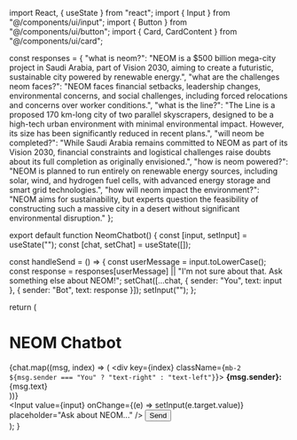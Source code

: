 import React, { useState } from "react";
import { Input } from "@/components/ui/input";
import { Button } from "@/components/ui/button";
import { Card, CardContent } from "@/components/ui/card";

const responses = {
  "what is neom?": "NEOM is a $500 billion mega-city project in Saudi Arabia, part of Vision 2030, aiming to create a futuristic, sustainable city powered by renewable energy.",
  "what are the challenges neom faces?": "NEOM faces financial setbacks, leadership changes, environmental concerns, and social challenges, including forced relocations and concerns over worker conditions.",
  "what is the line?": "The Line is a proposed 170 km-long city of two parallel skyscrapers, designed to be a high-tech urban environment with minimal environmental impact. However, its size has been significantly reduced in recent plans.",
  "will neom be completed?": "While Saudi Arabia remains committed to NEOM as part of its Vision 2030, financial constraints and logistical challenges raise doubts about its full completion as originally envisioned.",
  "how is neom powered?": "NEOM is planned to run entirely on renewable energy sources, including solar, wind, and hydrogen fuel cells, with advanced energy storage and smart grid technologies.",
  "how will neom impact the environment?": "NEOM aims for sustainability, but experts question the feasibility of constructing such a massive city in a desert without significant environmental disruption."
};

export default function NeomChatbot() {
  const [input, setInput] = useState("");
  const [chat, setChat] = useState([]);

  const handleSend = () => {
    const userMessage = input.toLowerCase();
    const response = responses[userMessage] || "I'm not sure about that. Ask something else about NEOM!";
    setChat([...chat, { sender: "You", text: input }, { sender: "Bot", text: response }]);
    setInput("");
  };

  return (
    <div className="p-6 max-w-lg mx-auto">
      <h1 className="text-2xl font-bold mb-4">NEOM Chatbot</h1>
      <Card className="mb-4 p-4 h-96 overflow-y-auto border border-gray-300">
        <CardContent>
          {chat.map((msg, index) => (
            <div key={index} className={`mb-2 ${msg.sender === "You" ? "text-right" : "text-left"}`}>
              <strong>{msg.sender}:</strong> {msg.text}
            </div>
          ))}
        </CardContent>
      </Card>
      <div className="flex gap-2">
        <Input
          value={input}
          onChange={(e) => setInput(e.target.value)}
          placeholder="Ask about NEOM..."
        />
        <Button onClick={handleSend}>Send</Button>
      </div>
    </div>
  );
}
